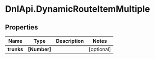 # DnlApi.DynamicRouteItemMultiple

## Properties
Name | Type | Description | Notes
------------ | ------------- | ------------- | -------------
**trunks** | **[Number]** |  | [optional] 


